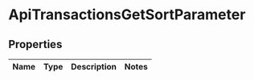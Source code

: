 

# ApiTransactionsGetSortParameter


## Properties

| Name | Type | Description | Notes |
|------------ | ------------- | ------------- | -------------|



